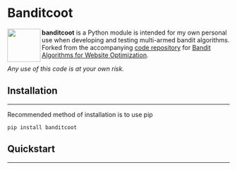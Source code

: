 Banditcoot
====================

<img align="left" width="75" src="https://github.com/dan-kwon/banditcoot/blob/master/resources/Banditcoot.png"/>

**banditcoot** is a Python module is intended for my own personal use when developing and testing multi-armed bandit algorithms. Forked from the accompanying [code repository](https://github.com/johnmyleswhite/BanditsBook) for [Bandit Algorithms for Website Optimization](https://www.oreilly.com/library/view/bandit-algorithms-for/9781449341565/).

*Any use of this code is at your own risk.*
</br>

## Installation
--------------------
Recommended method of installation is to use pip 
```
pip install banditcoot
```


## Quickstart
--------------------
